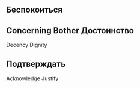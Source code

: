 Беспокоиться
--
Concerning
Bother
Достоинство
--
Decency
Dignity


Подтверждать
--
Acknowledge
Justify
